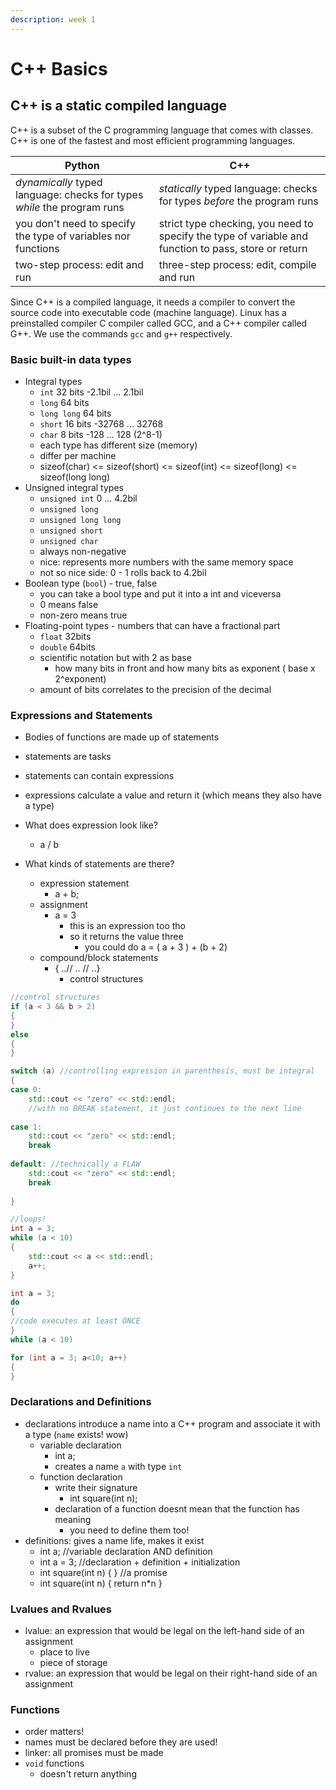 ```yaml
---
description: week 1
---
```


# C++ Basics

## C++ is a static compiled language

C++ is a subset of the C programming language that comes with classes. C++ is one of the fastest and most efficient programming languages.&#x20;

| Python                                                                  | C++                                                                                                   |
| ----------------------------------------------------------------------- | ----------------------------------------------------------------------------------------------------- |
| _dynamically_ typed language: checks for types _while_ the program runs | _statically_ typed language: checks for types _before_ the program runs                               |
| you don't need to specify the type of variables nor functions           | strict type checking, you need to specify the type of variable and function to pass, store or  return |
| two-step process: edit and run                                          | three-step process: edit, compile and run                                                             |

Since C++ is a compiled language, it needs a compiler to convert the source code into executable code (machine language). Linux has a preinstalled compiler C compiler called GCC, and a C++ compiler called G++. We use the commands `gcc` and `g++` respectively.

### Basic built-in data types

* Integral types&#x20;
  * `int` 32 bits -2.1bil ... 2.1bil
  * `long` 64 bits
  * `long long` 64 bits
  * `short` 16 bits -32768 ... 32768
  * `char` 8 bits -128 ... 128 (2^8-1)
  * each type has different size (memory)
  * differ per machine&#x20;
  * sizeof(char) <= sizeof(short) <= sizeof(int) <= sizeof(long) <= sizeof(long long)
* Unsigned integral types&#x20;
  * `unsigned int` 0 ... 4.2bil
  * `unsigned long`
  * `unsigned long long`
  * `unsigned short`
  * `unsigned char`
  * always non-negative &#x20;
  * nice: represents more numbers with the same memory space
  * not so nice side: 0 - 1 rolls back to 4.2bil&#x20;
* Boolean type (`bool`) - true, false
  * you can take a bool type and put it into a int and viceversa&#x20;
  * 0 means false&#x20;
  * non-zero means true
* Floating-point types - numbers that can have a fractional part
  * `float` 32bits
  * `double` 64bits
  * scientific notation but with 2 as base
    * how many bits in front and how many bits as exponent ( base x 2^exponent)
  * amount of bits correlates to the precision of the decimal

### Expressions and Statements

* Bodies of functions are made up of statements&#x20;
* statements are tasks&#x20;
* statements can contain expressions&#x20;
* expressions calculate a value and return it (which means they also have a type)



* What does expression look like?
  * a / b
* What kinds of statements are there?
  * expression statement&#x20;
    * a + b;
  * assignment
    * a = 3&#x20;
      * this is an expression too tho&#x20;
      * so it returns the value three
        * you could do a = ( a + 3 ) + (b + 2)
  * compound/block statements
    * { ..// .. // ..}
      * control structures

```cpp
//control structures
if (a < 3 && b > 2)
{
}
else
{
}

switch (a) //controlling expression in parenthesis, must be integral
{
case 0:
    std::cout << "zero" << std::endl;
    //with no BREAK statement, it just continues to the next line
    
case 1:
    std::cout << "zero" << std::endl;
    break
    
default: //technically a FLAW
    std::cout << "zero" << std::endl;
    break
    
}

//loops! 
int a = 3;
while (a < 10)
{
    std::cout << a << std::endl;
    a++;
}

int a = 3;
do
{
//code executes at least ONCE
}
while (a < 10)

for (int a = 3; a<10; a++)
{
}
```

### &#x20;Declarations and Definitions&#x20;

* declarations introduce a name into a C++ program and associate it with a type (`name` exists! wow)
  * variable declaration&#x20;
    * int a;&#x20;
    * creates a name `a` with type `int`&#x20;
  * function declaration&#x20;
    * write their signature&#x20;
      * int square(int n);&#x20;
    * declaration of a function doesnt mean that the function has meaning&#x20;
      * you need to define them too!
* definitions: gives a name life, makes it exist
  * int a; //variable declaration AND definition&#x20;
  * int a = 3; //declaration + definition + initialization&#x20;
  * int square(int n) { } //a promise
  * int square(int n) { return n\*n }

### Lvalues and Rvalues

* lvalue: an expression that would be legal on the left-hand side of an assignment&#x20;
  * place to live&#x20;
  * piece of storage
* rvalue: an expression that would be legal on their right-hand side of an assignment

### Functions

* order matters!&#x20;
* names must be declared before they are used!&#x20;
* linker: all promises must be made
* `void` functions&#x20;
  * doesn't return anything



